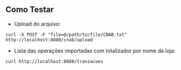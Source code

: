 
## Como Testar

- Upload do arquivo:
```
curl -X POST -F "file=@/path/to/file/CNAB.txt" http://localhost:8080/cnab/upload
``` 
- Lista das operações importadas com totalizador por nome da loja:
```
curl http://localhost:8080/transacoes
```
